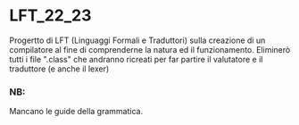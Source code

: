 # **LFT_22_23**
Progertto di LFT (Linguaggi Formali e Traduttori) sulla creazione di un compilatore al fine di comprenderne la natura ed il funzionamento.
Eliminerò tutti i file ".class" che andranno ricreati per far partire il valutatore e il traduttore (e anche il lexer)



### **NB:**
Mancano le guide della grammatica.
